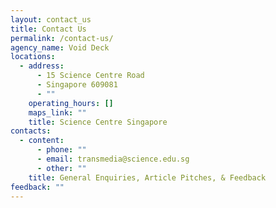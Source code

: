 ```yaml
---
layout: contact_us
title: Contact Us
permalink: /contact-us/
agency_name: Void Deck
locations:
  - address:
      - 15 Science Centre Road
      - Singapore 609081
      - ""
    operating_hours: []
    maps_link: ""
    title: Science Centre Singapore
contacts:
  - content:
      - phone: ""
      - email: transmedia@science.edu.sg
      - other: ""
    title: General Enquiries, Article Pitches, & Feedback
feedback: ""
---
```

